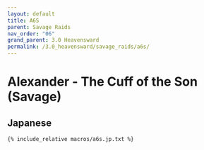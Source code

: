 ```yaml
---
layout: default
title: A6S
parent: Savage Raids
nav_order: "06"
grand_parent: 3.0 Heavensward
permalink: /3.0_heavensward/savage_raids/a6s/
---
```


# Alexander - The Cuff of the Son (Savage)

## Japanese
```
{% include_relative macros/a6s.jp.txt %}
```

